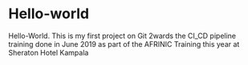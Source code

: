 # Hello-world
Hello-World. This is my first project on Git 2wards the CI_CD pipeline training done in
June 2019 as part of the AFRINIC Training this year at Sheraton Hotel Kampala
